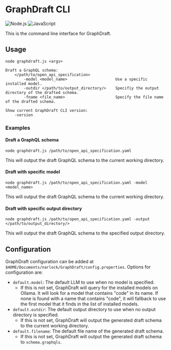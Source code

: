 # GraphDraft CLI
![Node.js](https://img.shields.io/badge/Node.js-339933?style=for-the-badge&logo=node.js&logoColor=white)
![JavaScript](https://img.shields.io/badge/javascript-%23323330.svg?style=for-the-badge&logo=javascript&logoColor=%23F7DF1E)

This is the command line interface for GraphDraft.

## Usage
```
node graphdraft.js <args>

Draft a GraphQL schema:
    </path/to/open_api_specification>       
        -model <model_name>                     Use a specific installed model.
        -outdir </path/to/output_directory/>    Specifiy the output directory of the drafted schema.
        -fname <file_name>                      Specify the file name of the drafted schema.

Show current GraphDraft CLI version:
    -version
```

### Examples

#### Draft a GraphQL schema
```
node graphdraft.js /path/to/open_api_specification.yaml
```
This will output the draft GraphQL schema to the current working directory.

#### Draft with specific model
```
node graphdraft.js /path/to/open_api_specification.yaml -model <model_name>
```
This will output the draft GraphQL schema to the current working directory.

#### Draft with specific output directory
```
node graphdraft.js /path/to/open_api_specification.yaml -output </path/to/output_directory/>
```
This will output the draft GraphQL schema to the specified output directory.

## Configuration
GraphDraft configuration can be added at `$HOME/Documents/narlock/GraphDraft/config.properties`. Options for configuration are:
- `default.model`: The default LLM to use when no model is specified. 
  - If this is not set, GraphDraft will query for the installed models on Ollama. It will look for a model that contains "code" in its name. If none is found with a name that contains "code", it will fallback to use the first model that it finds in the list of installed models.
- `default.outdir`: The default output directory to use when no output directory is specified.
  - If this is not set, GraphDraft will output the generated draft schema to the current working directory.
- `default.filename`: The default file name of the generated draft schema.
  - If this is not set, GraphDraft will output the generated draft schema to `schema.graphqls`.